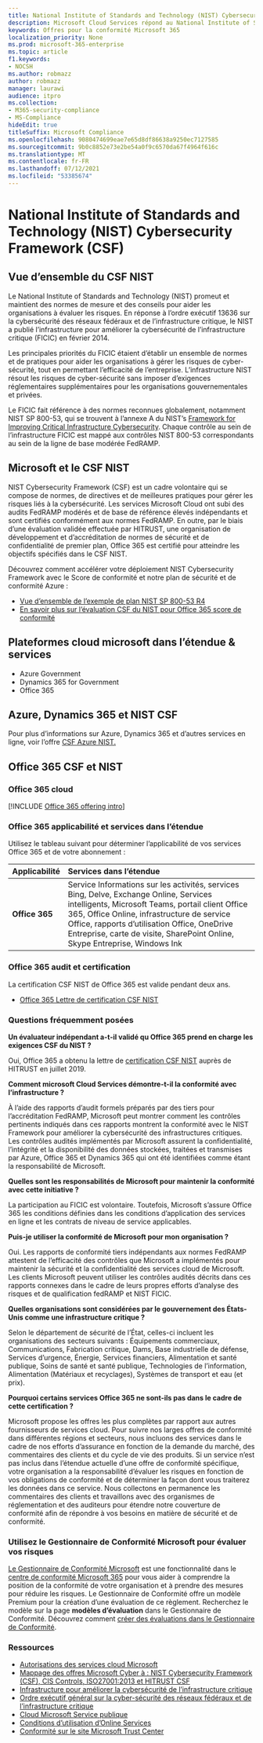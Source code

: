 ```yaml
---
title: National Institute of Standards and Technology (NIST) Cybersecurity Framework (CSF)
description: Microsoft Cloud Services répond au National Institute of Standards and Technology (NIST) Cybersecurity Framework (CSF).
keywords: Offres pour la conformité Microsoft 365
localization_priority: None
ms.prod: microsoft-365-enterprise
ms.topic: article
f1.keywords:
- NOCSH
ms.author: robmazz
author: robmazz
manager: laurawi
audience: itpro
ms.collection:
- M365-security-compliance
- MS-Compliance
hideEdit: true
titleSuffix: Microsoft Compliance
ms.openlocfilehash: 9080474699eae7e65d8df86638a9250ec7127585
ms.sourcegitcommit: 9b0c8852e73e2be54a0f9c6570da67f4964f616c
ms.translationtype: MT
ms.contentlocale: fr-FR
ms.lasthandoff: 07/12/2021
ms.locfileid: "53385674"
---
```

# <a name="national-institute-of-standards-and-technology-nist-cybersecurity-framework-csf"></a>National Institute of Standards and Technology (NIST) Cybersecurity Framework (CSF)

## <a name="nist-csf-overview"></a>Vue d’ensemble du CSF NIST

Le National Institute of Standards and Technology (NIST) promeut et maintient des normes de mesure et des conseils pour aider les organisations à évaluer les risques. En réponse à l’ordre exécutif 13636 sur la cybersécurité des réseaux fédéraux et de l’infrastructure critique, le NIST a publié l’infrastructure pour améliorer la cybersécurité de l’infrastructure critique (FICIC) en février 2014.

Les principales priorités du FICIC étaient d’établir un ensemble de normes et de pratiques pour aider les organisations à gérer les risques de cyber-sécurité, tout en permettant l’efficacité de l’entreprise. L’infrastructure NIST résout les risques de cyber-sécurité sans imposer d’exigences réglementaires supplémentaires pour les organisations gouvernementales et privées.

Le FICIC fait référence à des normes reconnues globalement, notamment NIST SP 800-53, qui se trouvent à l’annexe A du NIST’s [Framework for Improving Critical Infrastructure Cybersecurity](https://www.nist.gov/publications/framework-improving-critical-infrastructure-cybersecurity-version-11). Chaque contrôle au sein de l’infrastructure FICIC est mappé aux contrôles NIST 800-53 correspondants au sein de la ligne de base modérée FedRAMP.

## <a name="microsoft-and-the-nist-csf"></a>Microsoft et le CSF NIST

NIST Cybersecurity Framework (CSF) est un cadre volontaire qui se compose de normes, de directives et de meilleures pratiques pour gérer les risques liés à la cybersécurité. Les services Microsoft Cloud ont subi des audits FedRAMP modérés et de base de référence élevés indépendants et sont certifiés conformément aux normes FedRAMP. En outre, par le biais d’une évaluation validée effectuée par HITRUST, une organisation de développement et d’accréditation de normes de sécurité et de confidentialité de premier plan, Office 365 est certifié pour atteindre les objectifs spécifiés dans le CSF NIST.

Découvrez comment accélérer votre déploiement NIST Cybersecurity Framework avec le Score de conformité et notre plan de sécurité et de conformité Azure :

- [Vue d’ensemble de l’exemple de plan NIST SP 800-53 R4](/azure/governance/blueprints/samples/nist-sp-800-53-rev4/)
- [En savoir plus sur l’évaluation CSF du NIST pour Office 365 score de conformité](https://techcommunity.microsoft.com/t5/Security-Privacy-and-Compliance/New-NIST-CSF-and-CSA-CCM-assessments-available-in-Compliance/ba-p/218554)

## <a name="microsoft-in-scope-cloud-platforms--services"></a>Plateformes cloud microsoft dans l’étendue & services

- Azure Government
- Dynamics 365 for Government
- Office 365

## <a name="azure-dynamics-365-and-nist-csf"></a>Azure, Dynamics 365 et NIST CSF

Pour plus d’informations sur Azure, Dynamics 365 et d’autres services en ligne, voir l’offre [CSF Azure NIST.](/azure/compliance/offerings/offering-nist-csf)

## <a name="office-365-and-nist-csf"></a>Office 365 CSF et NIST

### <a name="office-365-cloud-environments"></a>Office 365 cloud

[!INCLUDE [Office 365 offering intro](../includes/o365-offering-introduction.md)]

### <a name="office-365-applicability-and-in-scope-services"></a>Office 365 applicabilité et services dans l’étendue

Utilisez le tableau suivant pour déterminer l’applicabilité de vos services Office 365 et de votre abonnement :

| **Applicabilité** | **Services dans l’étendue** |
|:------------------|:----------------------|
| **Office 365** | Service Informations sur les activités, services Bing, Delve, Exchange Online, Services intelligents, Microsoft Teams, portail client Office 365, Office Online, infrastructure de service Office, rapports d’utilisation Office, OneDrive Entreprise, carte de visite, SharePoint Online, Skype Entreprise, Windows Ink |

### <a name="office-365-audit-cycle-and-certification"></a>Office 365 audit et certification

La certification CSF NIST de Office 365 est valide pendant deux ans.

- [Office 365 Lettre de certification CSF NIST](https://aka.ms/O365NISTCSFcertification)

### <a name="frequently-asked-questions"></a>Questions fréquemment posées

**Un évaluateur indépendant a-t-il validé qu Office 365 prend en charge les exigences CSF du NIST ?**

Oui, Office 365 a obtenu la lettre de [certification CSF NIST](https://servicetrust.microsoft.com/ViewPage/MSComplianceGuide?command=Download&downloadType=Document&downloadId=2a472d92-7c3b-47e0-9ae7-0f539da31f42&docTab=4ce99610-c9c0-11e7-8c2c-f908a777fa4d_GRC_Assessment_Reports) auprès de HITRUST en juillet 2019.

**Comment microsoft Cloud Services démontre-t-il la conformité avec l’infrastructure ?**

À l’aide des rapports d’audit formels préparés par des tiers pour l’accréditation FedRAMP, Microsoft peut montrer comment les contrôles pertinents indiqués dans ces rapports montrent la conformité avec le NIST Framework pour améliorer la cybersécurité des infrastructures critiques. Les contrôles audités implémentés par Microsoft assurent la confidentialité, l’intégrité et la disponibilité des données stockées, traitées et transmises par Azure, Office 365 et Dynamics 365 qui ont été identifiées comme étant la responsabilité de Microsoft.

**Quelles sont les responsabilités de Microsoft pour maintenir la conformité avec cette initiative ?**

La participation au FICIC est volontaire. Toutefois, Microsoft s’assure Office 365 les conditions définies dans les conditions d’application des services en ligne et les contrats de niveau de service applicables.

**Puis-je utiliser la conformité de Microsoft pour mon organisation ?**

Oui. Les rapports de conformité tiers indépendants aux normes FedRAMP attestent de l’efficacité des contrôles que Microsoft a implémentés pour maintenir la sécurité et la confidentialité des services cloud de Microsoft. Les clients Microsoft peuvent utiliser les contrôles audités décrits dans ces rapports connexes dans le cadre de leurs propres efforts d’analyse des risques et de qualification fedRAMP et NIST FICIC.

**Quelles organisations sont considérées par le gouvernement des États-Unis comme une infrastructure critique ?**

Selon le [](https://www.dhs.gov/critical-infrastructure-sectors)département de sécurité de l’État, celles-ci incluent les organisations des secteurs suivants : Équipements commerciaux, Communications, Fabrication critique, Dams, Base industrielle de défense, Services d’urgence, Énergie, Services financiers, Alimentation et santé publique, Soins de santé et santé publique, Technologies de l’information, Alimentation (Matériaux et recyclages), Systèmes de transport et eau (et prix).

**Pourquoi certains services Office 365 ne sont-ils pas dans le cadre de cette certification ?**

Microsoft propose les offres les plus complètes par rapport aux autres fournisseurs de services cloud. Pour suivre nos larges offres de conformité dans différentes régions et secteurs, nous incluons des services dans le cadre de nos efforts d’assurance en fonction de la demande du marché, des commentaires des clients et du cycle de vie des produits. Si un service n’est pas inclus dans l’étendue actuelle d’une offre de conformité spécifique, votre organisation a la responsabilité d’évaluer les risques en fonction de vos obligations de conformité et de déterminer la façon dont vous traiterez les données dans ce service. Nous collectons en permanence les commentaires des clients et travaillons avec des organismes de réglementation et des auditeurs pour étendre notre couverture de conformité afin de répondre à vos besoins en matière de sécurité et de conformité.

### <a name="use-microsoft-compliance-manager-to-assess-your-risk"></a>Utilisez le Gestionnaire de Conformité Microsoft pour évaluer vos risques

[Le Gestionnaire de Conformité Microsoft](/microsoft-365/compliance/compliance-manager) est une fonctionnalité dans le [centre de conformité Microsoft 365](/microsoft-365/compliance/microsoft-365-compliance-center) pour vous aider à comprendre la position de la conformité de votre organisation et à prendre des mesures pour réduire les risques. Le Gestionnaire de Conformité offre un modèle Premium pour la création d’une évaluation de ce règlement. Recherchez le modèle sur la page **modèles d’évaluation** dans le Gestionnaire de Conformité. Découvrez comment [créer des évaluations dans le Gestionnaire de Conformité](/microsoft-365/compliance/compliance-manager-assessments).

### <a name="resources"></a>Ressources

- [Autorisations des services cloud Microsoft](https://marketplace.fedramp.gov/index.html#/products?status=Compliant&sort=productName)
- [Mappage des offres Microsoft Cyber à : NIST Cybersecurity Framework (CSF), CIS Controls, ISO27001:2013 et HITRUST CSF](https://go.microsoft.com/fwlink/p/?linkid=2074025)
- [Infrastructure pour améliorer la cybersécurité de l’infrastructure critique](https://www.nist.gov/publications/framework-improving-critical-infrastructure-cybersecurity-version-11)
- [Ordre exécutif général sur la cyber-sécurité des réseaux fédéraux et de l’infrastructure critique](https://www.whitehouse.gov/the-press-office/2017/05/11/presidential-executive-order-strengthening-cybersecurity-federal)
- [Cloud Microsoft Service publique](https://go.microsoft.com/fwlink/p/?linkid=2087246)
- [Conditions d’utilisation d’Online Services](https://www.microsoftvolumelicensing.com/DocumentSearch.aspx?Mode=3&DocumentTypeId=31)
- [Conformité sur le site Microsoft Trust Center](https://www.microsoft.com/trust-center/compliance/compliance-overview)
